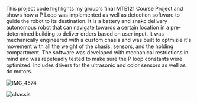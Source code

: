 This project code highlights my group's final MTE121 Course Project and shows how a P Loop was implemented as well as detection software to guide the robot to its destination. It is a battery and snakc delivery autonomous robot that can navigate towards a certain location in a pre-determined building to deliver orders based on user input. It was mechanically engineered with a custom chasis and was built to optmizie it's movement with all the weight of the chasis, sensors, and the holding compartment. The software was developed with mechanical restrictions in mind and was repeteadly tested to make sure the P loop constants were optimized. Includes drivers for the ultrasonic and color sensors as well as dc motors.

![IMG_4574](https://github.com/aarushjain355/ROBOTC_Project/assets/36598074/177eb5b3-2a73-4c8e-ad5b-db3448403cb1)

![chassis](https://github.com/aarushjain355/ROBOTC_Project/assets/36598074/8763a78c-ebd1-44c0-a768-fbec12402577)
